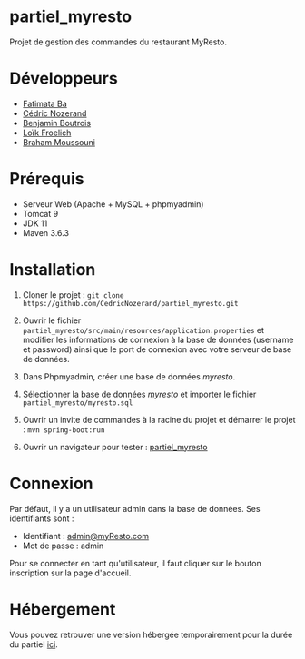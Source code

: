 # partiel_myresto

Projet de gestion des commandes du restaurant MyResto.

# Développeurs

- [Fatimata Ba](https://github.com/timziba)
- [Cédric Nozerand](https://github.com/CedricNozerand)
- [Benjamin Boutrois](https://github.com/BenjaminBoutrois)
- [Loïk Froelich](https://github.com/AtiLoik)
- [Braham Moussouni](https://github.com/brahamax1209)

# Prérequis

- Serveur Web (Apache + MySQL + phpmyadmin)
- Tomcat 9
- JDK 11
- Maven 3.6.3

# Installation

1. Cloner le projet : `git clone https://github.com/CedricNozerand/partiel_myresto.git`

2. Ouvrir le fichier `partiel_myresto/src/main/resources/application.properties` et modifier les informations de connexion à la base de données (username et password) ainsi que le port de connexion avec votre serveur de base de données.

3. Dans Phpmyadmin, créer une base de données *myresto*.

4. Sélectionner la base de données *myresto* et importer le fichier `partiel_myresto/myresto.sql`

5. Ouvrir un invite de commandes à la racine du projet et démarrer le projet : `mvn spring-boot:run`

6. Ouvrir un navigateur pour tester : [partiel_myresto](http://127.0.0.1:8080/)

# Connexion

Par défaut, il y a un utilisateur admin dans la base de données. Ses identifiants sont :

- Identifiant : admin@myResto.com
- Mot de passe : admin

Pour se connecter en tant qu'utilisateur, il faut cliquer sur le bouton inscription sur la page d'accueil.

# Hébergement

Vous pouvez retrouver une version hébergée temporairement pour la durée du partiel [ici](http://88.167.139.70:8080/).
